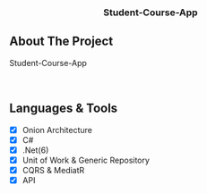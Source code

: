 <div align="center">
  <h3 align="center">Student-Course-App</h3>
</div>


<!-- ABOUT THE PROJECT -->
## About The Project

Student-Course-App

<br/>

## Languages & Tools

- [x] Onion Architecture
- [x] C#
- [x] .Net(6)
- [x] Unit of Work & Generic Repository
- [x] CQRS & MediatR
- [x] API

